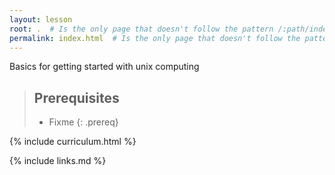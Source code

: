 ```yaml
---
layout: lesson
root: .  # Is the only page that doesn't follow the pattern /:path/index.html
permalink: index.html  # Is the only page that doesn't follow the pattern /:path/index.html
---
```


Basics for getting started with unix computing

> ## Prerequisites
>
> * Fixme
{: .prereq}


{% include curriculum.html %}

{% include links.md %}
